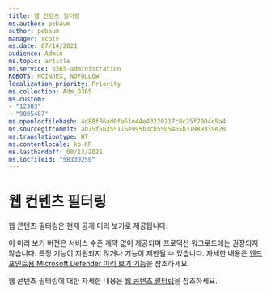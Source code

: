 ```yaml
---
title: 웹 컨텐츠 필터링
ms.author: pebaum
author: pebaum
manager: scotv
ms.date: 07/14/2021
audience: Admin
ms.topic: article
ms.service: o365-administration
ROBOTS: NOINDEX, NOFOLLOW
localization_priority: Priority
ms.collection: Adm_O365
ms.custom:
- "12383"
- "9005487"
ms.openlocfilehash: 4d88f86ad0fa51e44e43220217c8c25f2004c5a4
ms.sourcegitcommit: ab75f66355116e995b3cb5505465b31989339e28
ms.translationtype: HT
ms.contentlocale: ko-KR
ms.lasthandoff: 08/13/2021
ms.locfileid: "58330250"
---
```

# <a name="web-content-filtering"></a>웹 컨텐츠 필터링

웹 콘텐츠 필터링은 현재 공개 미리 보기로 제공됩니다.

이 미리 보기 버전은 서비스 수준 계약 없이 제공되며 프로덕션 워크로드에는 권장되지 않습니다. 특정 기능이 지원되지 않거나 기능이 제한될 수 있습니다. 자세한 내용은 [엔드포인트용 Microsoft Defender 미리 보기 기능](https://docs.microsoft.com/microsoft-365/security/defender-endpoint/preview)을 참조하세요.

웹 콘텐츠 필터링에 대한 자세한 내용은 [웹 콘텐츠 필터링](https://docs.microsoft.com/microsoft-365/security/defender-endpoint/web-content-filtering)을 참조하세요.